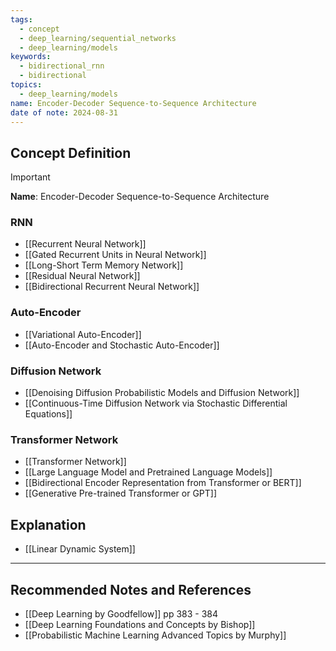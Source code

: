 ```yaml
---
tags:
  - concept
  - deep_learning/sequential_networks
  - deep_learning/models
keywords:
  - bidirectional_rnn
  - bidirectional
topics:
  - deep_learning/models
name: Encoder-Decoder Sequence-to-Sequence Architecture
date of note: 2024-08-31
---
```


## Concept Definition

>[!important]
>**Name**: Encoder-Decoder Sequence-to-Sequence Architecture


### RNN

- [[Recurrent Neural Network]]
- [[Gated Recurrent Units in Neural Network]]
- [[Long-Short Term Memory Network]]
- [[Residual Neural Network]]
- [[Bidirectional Recurrent Neural Network]]

### Auto-Encoder

- [[Variational Auto-Encoder]]
- [[Auto-Encoder and Stochastic Auto-Encoder]]


### Diffusion Network

- [[Denoising Diffusion Probabilistic Models and Diffusion Network]]
- [[Continuous-Time Diffusion Network via Stochastic Differential Equations]]


### Transformer Network

- [[Transformer Network]]
- [[Large Language Model and Pretrained Language Models]]
- [[Bidirectional Encoder Representation from Transformer or BERT]]
- [[Generative Pre-trained Transformer or GPT]]




## Explanation


- [[Linear Dynamic System]]



-----------
##  Recommended Notes and References






- [[Deep Learning by Goodfellow]] pp 383 - 384
- [[Deep Learning Foundations and Concepts by Bishop]]
- [[Probabilistic Machine Learning Advanced Topics by Murphy]] 